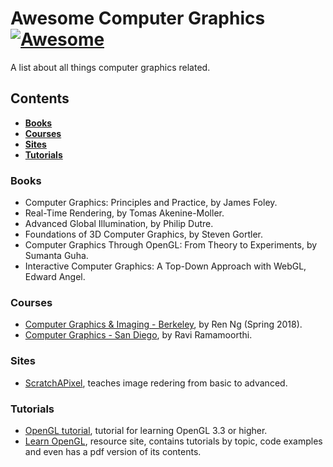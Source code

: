# Awesome Computer Graphics [![Awesome](https://awesome.re/badge.svg)](https://awesome.re)

A list about all things computer graphics related.

## Contents

* **[Books](#books)** 
* **[Courses](#courses)**
* **[Sites](#sites)**
* **[Tutorials](tutorials)**

### Books
* Computer Graphics: Principles and Practice, by James Foley.
* Real-Time Rendering, by Tomas Akenine-Moller.
* Advanced Global Illumination, by Philip Dutre.
* Foundations of 3D Computer Graphics, by Steven Gortler.
* Computer Graphics Through OpenGL: From Theory to Experiments, by Sumanta Guha.
* Interactive Computer Graphics: A Top-Down Approach with WebGL, Edward Angel.


### Courses
* [Computer Graphics & Imaging - Berkeley](https://cs184.eecs.berkeley.edu/), by Ren Ng (Spring 2018).
* [Computer Graphics - San Diego](https://www.edx.org/course/computer-graphics-uc-san-diegox-cse167x-3), by Ravi Ramamoorthi.



### Sites
* [ScratchAPixel](https://www.scratchapixel.com/index.php?#_=_), teaches image redering from basic to advanced.


### Tutorials
* [OpenGL tutorial](http://www.opengl-tutorial.org/), tutorial for learning OpenGL 3.3 or higher.
* [Learn OpenGL](https://learnopengl.com/), resource site, contains tutorials by topic, code examples and even has a pdf version of its contents.


